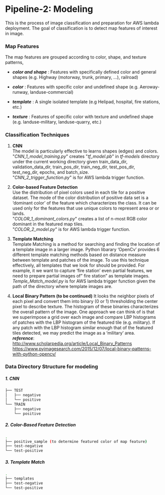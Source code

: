 # Pipeline-2: Modeling 
This is the process of image classification and preparation for AWS lambda deployment.
The goal of classification is to detect map features of interest in image.

### Map Features
The map features are grouped according to color, shape, and texture patterns,
* _**color and shape**_ : Features with specifically defined color and general shapes 
    (e.g. Highway (motorway, trunk, primary, …), railroad)
* _**color**_ : Features with specific color and undefined shape 
    (e.g. Aeroway-runway, landuse-commercial)
* _**template**_ : A single isolated template (e.g Helipad, hospital, fire stations, etc.)

* _**texture**_ :  Features of specific color with texture and undefined shape 
    (e.g. landuse-military, landuse-quarry, etc.)
    
    
### Classification Techniques
1.	**CNN**\
The model is particularly effective to learns shapes (edges) and colors.\
"_CNN_1_model_training.py_" creates "_tf_model.pb_" in _tf-models_ directory under the current working directory 
given train_data_dir, validation_data_dir, train_pos_dir, train_neg_dir, test_pos_dir, test_neg_dir,
epochs, and batch_size.\
"_CNN_2_trigger_function.py_" is for AWS lambda trigger function.

2.	**Color-based Feature Detection**\
Use the distribution of pixel colors used in each tile for a positive dataset. 
The mode of the color distribution of positive data set is a ‘dominant color’ of the feature 
which characterizes the class. 
It can be used only for the features that use unique colors to represent area or or lands.\
"_COLOR_1_dominant_colors.py_" creates a list of n-most RGB color dominant in the featured map tiles.\
"_COLOR_2_model.py_" is for AWS lambda trigger function.

3.	**Template Matching**\
Template Matching is a method for searching and finding the location of a template image in a larger image.
Python libarary ‘OpenCv’ provides 6 different template matching methods based on distance measure between 
template and patches of the image. To use this technique effectively, all templates that we look for should be provided. 
For example, it we want to capture ‘fire station’ even partial features, 
we need to prepare partial images of” fire station” as template images.\
_Temple_Match_model.py_ is for AWS lambda trigger function given the path of the directory 
where template images are.

4. **Local Binary Pattern (to be continued)**
It looks the neighbor pixels of each pixel and convert them into binary (0 or 1) thresholding 
the center pixel to describe texture. The histogram of these binaries characterizes the overall pattern 
of the image. One approach we can think of is that we superimpose a grid over each image and 
compare LBP histograms of patches with the LBP histogram of the featured tile (e.g. military). 
If any patch with the LBP histogram similar enough that of the featured tiles detected, 
we may predict the image as a ‘military’ area.    
_**reference**_: \
http://www.scholarpedia.org/article/Local_Binary_Patterns \
https://www.pyimagesearch.com/2015/12/07/local-binary-patterns-with-python-opencv/


### Data Directory Structure for modeling
##### 1. CNN
```bash
├── TEST
│   ├── negative
│   └── positive
└── TRAIN
    ├── negative
    └── positive
```
##### 2. Color-Based Feature Detection
```bash
.
├── positive_sample (to determine featured color of map feature)
├── test-negative
└── test-positive
```

##### 3. Template Match
```bash
.
├── templates
├── test-negative
└── test-positive
```